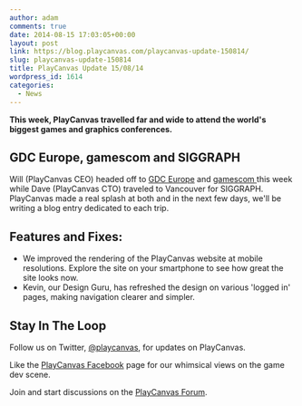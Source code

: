 ```yaml
---
author: adam
comments: true
date: 2014-08-15 17:03:05+00:00
layout: post
link: https://blog.playcanvas.com/playcanvas-update-150814/
slug: playcanvas-update-150814
title: PlayCanvas Update 15/08/14
wordpress_id: 1614
categories:
  - News
---
```


**This week, PlayCanvas travelled far and wide to attend the world's biggest games and graphics conferences.**

## GDC Europe, gamescom and SIGGRAPH

Will (PlayCanvas CEO) headed off to [GDC Europe](http://www.gdceurope.com/) and [gamescom ](http://www.gamescom-cologne.com/en/gamescom/home/index.php)this week while Dave (PlayCanvas CTO) traveled to Vancouver for SIGGRAPH. PlayCanvas made a real splash at both and in the next few days, we'll be writing a blog entry dedicated to each trip.

## Features and Fixes:

- We improved the rendering of the PlayCanvas website at mobile resolutions. Explore the site on your smartphone to see how great the site looks now.
- Kevin, our Design Guru, has refreshed the design on various 'logged in' pages, making navigation clearer and simpler.

## Stay In The Loop

Follow us on Twitter, [@playcanvas](https://twitter.com/playcanvas), for updates on PlayCanvas.

Like the [PlayCanvas Facebook](https://facebook.com/playcanvas) page for our whimsical views on the game dev scene.

Join and start discussions on the [PlayCanvas Forum](https://forum.playcanvas.com/).

